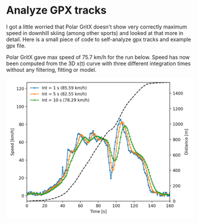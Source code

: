 # Analyze GPX tracks

I got a little worried that Polar GritX doesn't show very correctly maximum speed in downhill skiing (among other sports) and looked at that more in detail. Here is a small piece of code to self-analyze gpx tracks and example gpx file.

Polar GritX gave max speed of 75.7 km/h for the run below. Speed has now been computed from the 3D x(t) curve with three different integration times without any filtering, fitting or model.

![Image](https://github.com/stenvala/gpx-analyzer/blob/master/data/fastest.png?raw=true)
